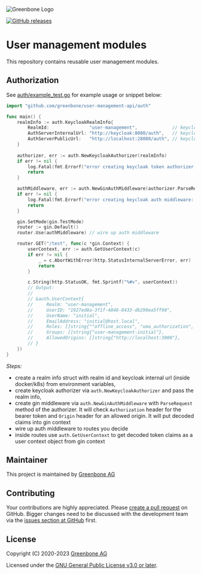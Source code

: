 ![Greenbone Logo](https://www.greenbone.net/wp-content/uploads/gb_new-logo_horizontal_rgb_small.png)

[![GitHub releases](https://img.shields.io/github/release/greenbone/user-management-api.svg)](https://github.com/greenbone/user-management-api/releases)

# User management modules

This repository contains reusable user management modules.

## Authorization

See [auth/example_test.go](auth/example_test.go) for example usage or snippet below:

```go
import "github.com/greenbone/user-management-api/auth"

func main() {
    realmInfo := auth.KeycloakRealmInfo{
        RealmId:               "user-management",             // keycloak realm name
        AuthServerInternalUrl: "http://keycloak:8080/auth",   // keycloak server internal url
        AuthServerPublicUrl:   "http://localhost:28080/auth", // keycloak server public url (jwt issuer)
    }
    
    authorizer, err := auth.NewKeycloakAuthorizer(realmInfo)
    if err != nil {
        log.Fatal(fmt.Errorf("error creating keycloak token authorizer: %w", err))
        return
    }

    authMiddleware, err := auth.NewGinAuthMiddleware(authorizer.ParseRequest)
    if err != nil {
        log.Fatal(fmt.Errorf("error creating keycloak auth middleware: %w", err))
        return
    }

    gin.SetMode(gin.TestMode)
    router := gin.Default()
    router.Use(authMiddleware) // wire up auth middleware

    router.GET("/test", func(c *gin.Context) {
        userContext, err := auth.GetUserContext(c)
        if err != nil {
            _ = c.AbortWithError(http.StatusInternalServerError, err)
            return
        }

        c.String(http.StatusOK, fmt.Sprintf("%#v", userContext))
        // Output:
        //
        // &auth.UserContext{
        //     Realm: "user-management", 
        //     UserID: "1927ed8a-3f1f-4846-8433-db290ea5ff90", 
        //     UserName: "initial", 
        //     EmailAddress: "initial@host.local", 
        //     Roles: []string{""offline_access", "uma_authorization", "user", "default-roles-user-management"}, 
        //     Groups: []string{"user-management-initial"}, 
        //     AllowedOrigins: []string{"http://localhost:3000"},
        // }
    })
}
```

*Steps:*

- create a realm info struct with realm id and keycloak internal url (inside docker/k8s) from environment variables,
- create keycloak authorizer via `auth.NewKeycloakAuthorizer` and pass the realm info,
- create gin middleware via `auth.NewGinAuthMiddleware` with `ParseRequest` method of the authorizer. It will check `Authorization` header for the bearer token and `Origin` header for an allowed origin. It will put decoded claims into gin context
- wire up auth middleware to routes you decide
- inside routes use `auth.GetUserContext` to get decoded token claims as a user context object from gin context


## Maintainer

This project is maintained by [Greenbone AG][Greenbone Networks]

## Contributing

Your contributions are highly appreciated. Please
[create a pull request](https://github.com/greenbone/user-management-api/pulls)
on GitHub. Bigger changes need to be discussed with the development team via the
[issues section at GitHub](https://github.com/greenbone/user-management-api/issues)
first.

## License

Copyright (C) 2020-2023 [Greenbone AG][Greenbone Networks]

Licensed under the [GNU General Public License v3.0 or later](LICENSE).

[Greenbone Networks]: https://www.greenbone.net/
